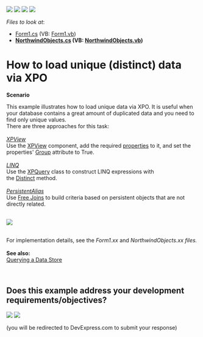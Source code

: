 <!-- default badges list -->
![](https://img.shields.io/endpoint?url=https://codecentral.devexpress.com/api/v1/VersionRange/128586071/24.2.1%2B)
[![](https://img.shields.io/badge/Open_in_DevExpress_Support_Center-FF7200?style=flat-square&logo=DevExpress&logoColor=white)](https://supportcenter.devexpress.com/ticket/details/E1001)
[![](https://img.shields.io/badge/📖_How_to_use_DevExpress_Examples-e9f6fc?style=flat-square)](https://docs.devexpress.com/GeneralInformation/403183)
[![](https://img.shields.io/badge/💬_Leave_Feedback-feecdd?style=flat-square)](#does-this-example-address-your-development-requirementsobjectives)
<!-- default badges end -->
<!-- default file list -->
*Files to look at*:

* [Form1.cs](./CS/Distinct/Form1.cs) (VB: [Form1.vb](./VB/Distinct/Form1.vb))
* **[NorthwindObjects.cs](./CS/Distinct/NorthwindObjects.cs) (VB: [NorthwindObjects.vb](./VB/Distinct/NorthwindObjects.vb))**
<!-- default file list end -->
# How to load unique (distinct) data via XPO


<p><strong>Scenario</strong></p>
<p>This example illustrates how to load unique data via XPO. It is useful when your database contains a great amount of duplicated data and you need to find only unique values.<strong><br /></strong>There are three approaches for this task:<strong><br /></strong><br /><a href="http://documentation.devexpress.com/#XPO/CustomDocument2068"><em>XPView</em></a><em> <br /></em>Use the <a href="http://documentation.devexpress.com/#XPO/CustomDocument2068">XPView</a> component, add the required <a href="http://documentation.devexpress.com/#XPO/DevExpressXpoXPView_Propertiestopic">properties</a> to it, and set the properties' <a href="http://documentation.devexpress.com/#XPO/DevExpressXpoViewProperty_Grouptopic">Group</a> attribute to True.<br /><br /><em><a href="https://documentation.devexpress.com/#XPO/CustomDocument4060">LINQ</a></em><br />Use the <a href="https://documentation.devexpress.com/XPO/clsDevExpressXpoXPQuery~T~topic.aspx">XPQuery<T></a> class to construct LINQ expressions with the <a href="http://msdn.microsoft.com/en-us/library/vstudio/bb348436(v=vs.100).aspx">Distinct</a> method.<br /><br /><em><a href="https://documentation.devexpress.com/#XPO/clsDevExpressXpoPersistentAliasAttributetopic">PersistentAlias</a></em><br />Use <a href="https://documentation.devexpress.com/#XPO/CustomDocument8130">Free Joins</a> to build criteria based on persistent objects that are not directly related.</p>
<p><br /><img src="https://raw.githubusercontent.com/DevExpress-Examples/how-to-load-unique-distinct-data-via-xpo-e1001/13.1.4+/media/5026aab6-65b1-11e4-80ba-00155d624807.png"><br /><br /></p>
<p>For implementation details, see the <em>Form1.xx </em>and<em> NorthwindObjects.xx files.<br /><br /></em><strong>See also:</strong><br /><a href="https://documentation.devexpress.com/#XPO/CustomDocument2034">Querying a Data Store</a></p>

<br/>


<!-- feedback -->
## Does this example address your development requirements/objectives?

[<img src="https://www.devexpress.com/support/examples/i/yes-button.svg"/>](https://www.devexpress.com/support/examples/survey.xml?utm_source=github&utm_campaign=XPO_how-to-load-unique-distinct-data-via-xpo-e1001&~~~was_helpful=yes) [<img src="https://www.devexpress.com/support/examples/i/no-button.svg"/>](https://www.devexpress.com/support/examples/survey.xml?utm_source=github&utm_campaign=XPO_how-to-load-unique-distinct-data-via-xpo-e1001&~~~was_helpful=no)

(you will be redirected to DevExpress.com to submit your response)
<!-- feedback end -->
